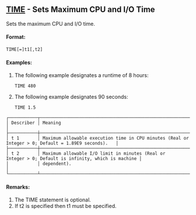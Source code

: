 ## [TIME](https://help.hexagonmi.com/bundle/MSC_Nastran_2022.4/page/Nastran_Combined_Book/qrg/executive/TOC.TIME.xhtml) - Sets Maximum CPU and I/O Time

Sets the maximum CPU and I/O time.

#### Format:

```nastran
TIME[=]t1[,t2]
```

#### Examples:

1. The following example designates a runtime of 8 hours:

     ```nastran
     TIME 480
     ```

2. The following example designates 90 seconds:

     ```nastran
     TIME 1.5
     ```

```text
┌───────────┬────────────────────────────────────────────────────────────────────────────────────────────────────┐
│ Describer │ Meaning                                                                                            │
├───────────┼────────────────────────────────────────────────────────────────────────────────────────────────────┤
│ t 1       │ Maximum allowable execution time in CPU minutes (Real or Integer > 0; Default = 1.89E9 seconds).   │
├───────────┼────────────────────────────────────────────────────────────────────────────────────────────────────┤
│ t 2       │ Maximum allowable I/O limit in minutes (Real or Integer > 0; Default is infinity, which is machine │
│           │ dependent).                                                                                        │
└───────────┴────────────────────────────────────────────────────────────────────────────────────────────────────┘
```

#### Remarks:

1. The TIME statement is optional.
2. If t2 is specified then t1 must be specified.
